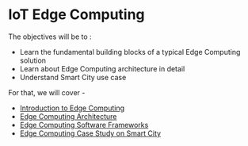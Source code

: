 # IoT Edge Computing

The objectives will be to :
* Learn the fundamental building blocks of a typical Edge Computing solution
* Learn about Edge Computing architecture in detail
* Understand Smart City use case

For that, we will cover -
* [Introduction to Edge Computing](introduction.md)
* [Edge Computing Architecture](architecture.md)
* [Edge Computing Software Frameworks](edge-computing-software-framework.md)
* [Edge Computing Case Study on Smart City](../use-cases/iot-use-case-smart-city.md)


